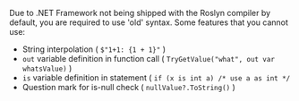 Due to .NET Framework not being shipped with the Roslyn compiler by default,
you are required to use 'old' syntax.
Some features that you cannot use:

- String interpolation ( `$"1+1: {1 + 1}"` )
- `out` variable definition in function call ( `TryGetValue("what", out var whatsValue)` )
- `is` variable definition in statement ( `if (x is int a) /* use a as int */ `
- Question mark for is-null check ( `nullValue?.ToString()` )